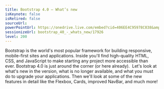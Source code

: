 ```yaml
---
title: Bootstrap 4.0 – What’s new
isKeynote: false
isRetired: false
sourceUrl:
powerPointUrl: https://onedrive.live.com/embed?cid=406EE4C95978C038&amp;resid=406EE4C95978C038%2169856&amp;authkey=ALBmuaUI021KE7o&amp;em=2
sessionizeUrl: bootstrap_40_-_whats_new/17926
level: 200
---
```

Bootstrap is the world's most popular framework for building responsive, mobile-first sites and applications. Inside you'll find high-quality HTML, CSS, and JavaScript to make starting any project more accessible than ever. Bootstrap 4.0 is just around the corner (or here already).  Let's look at what's new in the version, what is no longer available, and what you must do to upgrade your applications. Then we'll look at some of the new features in detail like the Flexbox, Cards, improved NavBar, and much more!

